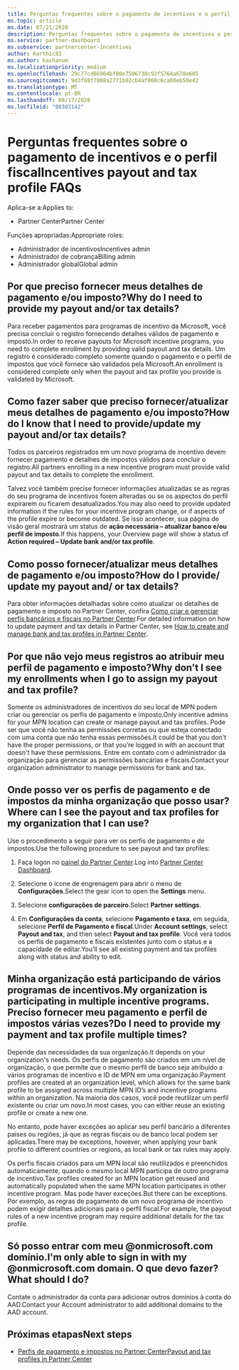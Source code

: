 ```yaml
---
title: Perguntas frequentes sobre o pagamento de incentivos e o perfil fiscal
ms.topic: article
ms.date: 07/21/2020
description: Perguntas frequentes sobre o pagamento de incentivos e perfis de impostos.
ms.service: partner-dashboard
ms.subservice: partnercenter-incentives
author: Karthic83
ms.author: kashanum
ms.localizationpriority: medium
ms.openlocfilehash: 29c77cd06964bf00e7506738c92f5764a678e605
ms.sourcegitcommit: 9d3f88f7008a2771b02cb4af860c6ca00eb50e42
ms.translationtype: MT
ms.contentlocale: pt-BR
ms.lasthandoff: 08/17/2020
ms.locfileid: "88303142"
---
```

# <a name="incentives-payout-and-tax-profile-faqs"></a><span data-ttu-id="ba8fc-103">Perguntas frequentes sobre o pagamento de incentivos e o perfil fiscal</span><span class="sxs-lookup"><span data-stu-id="ba8fc-103">Incentives payout and tax profile FAQs</span></span>

<span data-ttu-id="ba8fc-104">Aplica-se a:</span><span class="sxs-lookup"><span data-stu-id="ba8fc-104">Applies to:</span></span>

- <span data-ttu-id="ba8fc-105">Partner Center</span><span class="sxs-lookup"><span data-stu-id="ba8fc-105">Partner Center</span></span>

<span data-ttu-id="ba8fc-106">Funções apropriadas:</span><span class="sxs-lookup"><span data-stu-id="ba8fc-106">Appropriate roles:</span></span>

- <span data-ttu-id="ba8fc-107">Administrador de incentivos</span><span class="sxs-lookup"><span data-stu-id="ba8fc-107">Incentives admin</span></span>
- <span data-ttu-id="ba8fc-108">Administrador de cobrança</span><span class="sxs-lookup"><span data-stu-id="ba8fc-108">Billing admin</span></span>
- <span data-ttu-id="ba8fc-109">Administrador global</span><span class="sxs-lookup"><span data-stu-id="ba8fc-109">Global admin</span></span>

## <a name="why-do-i-need-to-provide-my-payout-andor-tax-details"></a><span data-ttu-id="ba8fc-110">Por que preciso fornecer meus detalhes de pagamento e/ou imposto?</span><span class="sxs-lookup"><span data-stu-id="ba8fc-110">Why do I need to provide my payout and/or tax details?</span></span>

<span data-ttu-id="ba8fc-111">Para receber pagamentos para programas de incentivo da Microsoft, você precisa concluir o registro fornecendo detalhes válidos de pagamento e imposto.</span><span class="sxs-lookup"><span data-stu-id="ba8fc-111">In order to receive payouts for Microsoft incentive programs, you need to complete enrollment by providing valid payout and tax details.</span></span> <span data-ttu-id="ba8fc-112">Um registro é considerado completo somente quando o pagamento e o perfil de impostos que você fornece são validados pela Microsoft.</span><span class="sxs-lookup"><span data-stu-id="ba8fc-112">An enrollment is considered complete only when the payout and tax profile you provide is validated by Microsoft.</span></span>

## <a name="how-do-i-know-that-i-need-to-provideupdate-my-payout-andor-tax-details"></a><span data-ttu-id="ba8fc-113">Como fazer saber que preciso fornecer/atualizar meus detalhes de pagamento e/ou imposto?</span><span class="sxs-lookup"><span data-stu-id="ba8fc-113">How do I know that I need to provide/update my payout and/or tax details?</span></span>

<span data-ttu-id="ba8fc-114">Todos os parceiros registrados em um novo programa de incentivo devem fornecer pagamento e detalhes de impostos válidos para concluir o registro.</span><span class="sxs-lookup"><span data-stu-id="ba8fc-114">All partners enrolling in a new incentive program must provide valid payout and tax details to complete the enrollment.</span></span>

<span data-ttu-id="ba8fc-115">Talvez você também precise fornecer informações atualizadas se as regras do seu programa de incentivos forem alteradas ou se os aspectos do perfil expirarem ou ficarem desatualizados.</span><span class="sxs-lookup"><span data-stu-id="ba8fc-115">You may also need to provide updated information if the rules for your incentive program change, or if aspects of the profile expire or become outdated.</span></span> <span data-ttu-id="ba8fc-116">Se isso acontecer, sua página de visão geral mostrará um status de **ação necessária – atualizar banco e/ou perfil de imposto**.</span><span class="sxs-lookup"><span data-stu-id="ba8fc-116">If this happens, your Overview page will show a status of **Action required – Update bank and/or tax profile**.</span></span>

## <a name="how-do-i-provide-update-my-payout-and-or-tax-details"></a><span data-ttu-id="ba8fc-117">Como posso fornecer/atualizar meus detalhes de pagamento e/ou imposto?</span><span class="sxs-lookup"><span data-stu-id="ba8fc-117">How do I provide/ update my payout and/ or tax details?</span></span>

<span data-ttu-id="ba8fc-118">Para obter informações detalhadas sobre como atualizar os detalhes de pagamento e imposto no Partner Center, confira [Como criar e gerenciar perfis bancários e fiscais no Partner Center](https://support.microsoft.com/help/4524534/how-to-create-and-manage-bank-and-tax-profiles-in-partner-center).</span><span class="sxs-lookup"><span data-stu-id="ba8fc-118">For detailed information on how to update payment and tax details in Partner Center, see [How to create and manage bank and tax profiles in Partner Center](https://support.microsoft.com/help/4524534/how-to-create-and-manage-bank-and-tax-profiles-in-partner-center).</span></span>

## <a name="why-dont-i-see-my-enrollments-when-i-go-to-assign-my-payout-and-tax-profile"></a><span data-ttu-id="ba8fc-119">Por que não vejo meus registros ao atribuir meu perfil de pagamento e imposto?</span><span class="sxs-lookup"><span data-stu-id="ba8fc-119">Why don't I see my enrollments when I go to assign my payout and tax profile?</span></span>

<span data-ttu-id="ba8fc-120">Somente os administradores de incentivos do seu local de MPN podem criar ou gerenciar os perfis de pagamento e imposto.</span><span class="sxs-lookup"><span data-stu-id="ba8fc-120">Only incentive admins for your MPN location can create or manage payout and tax profiles.</span></span> <span data-ttu-id="ba8fc-121">Pode ser que você não tenha as permissões corretas ou que esteja conectado com uma conta que não tenha essas permissões.</span><span class="sxs-lookup"><span data-stu-id="ba8fc-121">It could be that you don’t have the proper permissions, or that you’re logged in with an account that doesn't have these permissions.</span></span> <span data-ttu-id="ba8fc-122">Entre em contato com o administrador da organização para gerenciar as permissões bancárias e fiscais.</span><span class="sxs-lookup"><span data-stu-id="ba8fc-122">Contact your organization administrator to manage permissions for bank and tax.</span></span>

## <a name="where-can-i-see-the-payout-and-tax-profiles-for-my-organization-that-i-can-use"></a><span data-ttu-id="ba8fc-123">Onde posso ver os perfis de pagamento e de impostos da minha organização que posso usar?</span><span class="sxs-lookup"><span data-stu-id="ba8fc-123">Where can I see the payout and tax profiles for my organization that I can use?</span></span>

<span data-ttu-id="ba8fc-124">Use o procedimento a seguir para ver os perfis de pagamento e de impostos:</span><span class="sxs-lookup"><span data-stu-id="ba8fc-124">Use the following procedure to see payout and tax profiles:</span></span>

1. <span data-ttu-id="ba8fc-125">Faça logon no [painel do Partner Center](https://partner.microsoft.com/dashboard).</span><span class="sxs-lookup"><span data-stu-id="ba8fc-125">Log into [Partner Center Dashboard](https://partner.microsoft.com/dashboard).</span></span>

2. <span data-ttu-id="ba8fc-126">Selecione o ícone de engrenagem para abrir o menu de **Configurações**.</span><span class="sxs-lookup"><span data-stu-id="ba8fc-126">Select the gear icon to open the **Settings** menu.</span></span>

3. <span data-ttu-id="ba8fc-127">Selecione **configurações de parceiro**.</span><span class="sxs-lookup"><span data-stu-id="ba8fc-127">Select **Partner settings**.</span></span>

4. <span data-ttu-id="ba8fc-128">Em **Configurações da conta**, selecione **Pagamento e taxa**, em seguida, selecione **Perfil de Pagamento e fiscal**.</span><span class="sxs-lookup"><span data-stu-id="ba8fc-128">Under **Account settings**, select **Payout and tax**, and then select **Payout and tax profile**.</span></span> <span data-ttu-id="ba8fc-129">Você verá todos os perfis de pagamento e fiscais existentes junto com o status e a capacidade de editar.</span><span class="sxs-lookup"><span data-stu-id="ba8fc-129">You’ll see all existing payment and tax profiles along with status and ability to edit.</span></span>

## <a name="my-organization-is-participating-in-multiple-incentive-programs-do-i-need-to-provide-my-payment-and-tax-profile-multiple-times"></a><span data-ttu-id="ba8fc-130">Minha organização está participando de vários programas de incentivos.</span><span class="sxs-lookup"><span data-stu-id="ba8fc-130">My organization is participating in multiple incentive programs.</span></span> <span data-ttu-id="ba8fc-131">Preciso fornecer meu pagamento e perfil de impostos várias vezes?</span><span class="sxs-lookup"><span data-stu-id="ba8fc-131">Do I need to provide my payment and tax profile multiple times?</span></span>

<span data-ttu-id="ba8fc-132">Depende das necessidades da sua organização.</span><span class="sxs-lookup"><span data-stu-id="ba8fc-132">It depends on your organization's needs.</span></span> <span data-ttu-id="ba8fc-133">Os perfis de pagamento são criados em um nível de organização, o que permite que o mesmo perfil de banco seja atribuído a vários programas de incentivo e ID de MPN em uma organização.</span><span class="sxs-lookup"><span data-stu-id="ba8fc-133">Payment profiles are created at an organization level, which allows for the same bank profile to be assigned across multiple MPN ID’s and incentive programs within an organization.</span></span> <span data-ttu-id="ba8fc-134">Na maioria dos casos, você pode reutilizar um perfil existente ou criar um novo.</span><span class="sxs-lookup"><span data-stu-id="ba8fc-134">In most cases, you can either reuse an existing profile or create a new one.</span></span>

<span data-ttu-id="ba8fc-135">No entanto, pode haver exceções ao aplicar seu perfil bancário a diferentes países ou regiões, já que as regras fiscais ou de banco local podem ser aplicadas.</span><span class="sxs-lookup"><span data-stu-id="ba8fc-135">There may be exceptions, however, when applying your bank profile to different countries or regions, as local bank or tax rules may apply.</span></span>

<span data-ttu-id="ba8fc-136">Os perfis fiscais criados para um MPN local são reutilizados e preenchidos automaticamente, quando o mesmo local MPN participa de outro programa de incentivo.</span><span class="sxs-lookup"><span data-stu-id="ba8fc-136">Tax profiles created for an MPN location get reused and automatically populated when the same MPN location participates in other incentive program.</span></span> <span data-ttu-id="ba8fc-137">Mas pode haver exceções.</span><span class="sxs-lookup"><span data-stu-id="ba8fc-137">But there can be exceptions.</span></span> <span data-ttu-id="ba8fc-138">Por exemplo, as regras de pagamento de um novo programa de incentivo podem exigir detalhes adicionais para o perfil fiscal.</span><span class="sxs-lookup"><span data-stu-id="ba8fc-138">For example, the payout rules of a new incentive program may require additional details for the tax profile.</span></span>  

## <a name="im-only-able-to-sign-in-with-my-onmicrosoftcom-domain-what-should-i-do"></a><span data-ttu-id="ba8fc-139">Só posso entrar com meu @onmicrosoft.com domínio.</span><span class="sxs-lookup"><span data-stu-id="ba8fc-139">I'm only able to sign in with my @onmicrosoft.com domain.</span></span> <span data-ttu-id="ba8fc-140">O que devo fazer?</span><span class="sxs-lookup"><span data-stu-id="ba8fc-140">What should I do?</span></span>

<span data-ttu-id="ba8fc-141">Contate o administrador da conta para adicionar outros domínios à conta do AAD.</span><span class="sxs-lookup"><span data-stu-id="ba8fc-141">Contact your Account administrator to add additional domains to the AAD account.</span></span>

## <a name="next-steps"></a><span data-ttu-id="ba8fc-142">Próximas etapas</span><span class="sxs-lookup"><span data-stu-id="ba8fc-142">Next steps</span></span>

- [<span data-ttu-id="ba8fc-143">Perfis de pagamento e impostos no Partner Center</span><span class="sxs-lookup"><span data-stu-id="ba8fc-143">Payout and tax profiles in Partner Center</span></span>](incentives-create-and-manage-your-payout-and-tax-profiles.md)